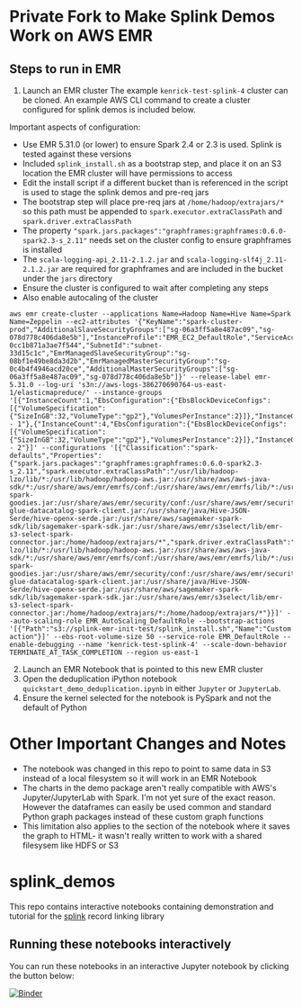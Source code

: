# Private Fork to Make Splink Demos Work on AWS EMR

## Steps to run in EMR
1. Launch an EMR cluster
The example `kenrick-test-splink-4` cluster can be cloned. An example AWS CLI command to create a cluster configured for splink demos is included below. 

Important aspects of configuration:
* Use EMR 5.31.0 (or lower) to ensure Spark 2.4 or 2.3 is used. Splink is tested against these versions
* Included `splink_install.sh` as a bootstrap step, and place it on an S3 location the EMR cluster will have permissions to access
* Edit the install script if a different bucket than is referenced in the script is used to stage the splink demos and pre-req jars
* The bootstrap step will place pre-req jars at `/home/hadoop/extrajars/*` so this path must be appended to `spark.executor.extraClassPath` and `spark.driver.extraClassPath`
* The property `"spark.jars.packages":"graphframes:graphframes:0.6.0-spark2.3-s_2.11"` needs set on the cluster config to ensure graphframes is installed
* The `scala-logging-api_2.11-2.1.2.jar` and `scala-logging-slf4j_2.11-2.1.2.jar` are required for graphframes and are included in the bucket under the `jars` directory
* Ensure the cluster is configured to wait after completing any steps
* Also enable autocaling of the cluster


```
aws emr create-cluster --applications Name=Hadoop Name=Hive Name=Spark Name=Zeppelin --ec2-attributes '{"KeyName":"spark-cluster-prod","AdditionalSlaveSecurityGroups":["sg-06a3ff5a8e487ac09","sg-078d778c406da8e5b"],"InstanceProfile":"EMR_EC2_DefaultRole","ServiceAccessSecurityGroup":"sg-0cc1b871a3ae7f544","SubnetId":"subnet-33d15c1c","EmrManagedSlaveSecurityGroup":"sg-08bf1e49be8da3d2b","EmrManagedMasterSecurityGroup":"sg-0c4b4f4946acd20ce","AdditionalMasterSecurityGroups":["sg-06a3ff5a8e487ac09","sg-078d778c406da8e5b"]}' --release-label emr-5.31.0 --log-uri 's3n://aws-logs-386270690764-us-east-1/elasticmapreduce/' --instance-groups '[{"InstanceCount":1,"EbsConfiguration":{"EbsBlockDeviceConfigs":[{"VolumeSpecification":{"SizeInGB":32,"VolumeType":"gp2"},"VolumesPerInstance":2}]},"InstanceGroupType":"MASTER","InstanceType":"m5.xlarge","Name":"Master - 1"},{"InstanceCount":4,"EbsConfiguration":{"EbsBlockDeviceConfigs":[{"VolumeSpecification":{"SizeInGB":32,"VolumeType":"gp2"},"VolumesPerInstance":2}]},"InstanceGroupType":"CORE","InstanceType":"m5.xlarge","Name":"Core - 2"}]' --configurations '[{"Classification":"spark-defaults","Properties":{"spark.jars.packages":"graphframes:graphframes:0.6.0-spark2.3-s_2.11","spark.executor.extraClassPath":"/usr/lib/hadoop-lzo/lib/*:/usr/lib/hadoop/hadoop-aws.jar:/usr/share/aws/aws-java-sdk/*:/usr/share/aws/emr/emrfs/conf:/usr/share/aws/emr/emrfs/lib/*:/usr/share/aws/emr/emrfs/auxlib/*:/usr/share/aws/emr/goodies/lib/emr-spark-goodies.jar:/usr/share/aws/emr/security/conf:/usr/share/aws/emr/security/lib/*:/usr/share/aws/hmclient/lib/aws-glue-datacatalog-spark-client.jar:/usr/share/java/Hive-JSON-Serde/hive-openx-serde.jar:/usr/share/aws/sagemaker-spark-sdk/lib/sagemaker-spark-sdk.jar:/usr/share/aws/emr/s3select/lib/emr-s3-select-spark-connector.jar:/home/hadoop/extrajars/*","spark.driver.extraClassPath":"/usr/lib/hadoop-lzo/lib/*:/usr/lib/hadoop/hadoop-aws.jar:/usr/share/aws/aws-java-sdk/*:/usr/share/aws/emr/emrfs/conf:/usr/share/aws/emr/emrfs/lib/*:/usr/share/aws/emr/emrfs/auxlib/*:/usr/share/aws/emr/goodies/lib/emr-spark-goodies.jar:/usr/share/aws/emr/security/conf:/usr/share/aws/emr/security/lib/*:/usr/share/aws/hmclient/lib/aws-glue-datacatalog-spark-client.jar:/usr/share/java/Hive-JSON-Serde/hive-openx-serde.jar:/usr/share/aws/sagemaker-spark-sdk/lib/sagemaker-spark-sdk.jar:/usr/share/aws/emr/s3select/lib/emr-s3-select-spark-connector.jar:/home/hadoop/extrajars/*:/home/hadoop/extrajars/*"}}]' --auto-scaling-role EMR_AutoScaling_DefaultRole --bootstrap-actions '[{"Path":"s3://splink-emr-init-test/splink_install.sh","Name":"Custom action"}]' --ebs-root-volume-size 50 --service-role EMR_DefaultRole --enable-debugging --name 'kenrick-test-splink-4' --scale-down-behavior TERMINATE_AT_TASK_COMPLETION --region us-east-1
```

2. Launch an EMR Notebook that is pointed to this new EMR cluster
3. Open the deduplication iPython notebook `quickstart_demo_deduplication.ipynb` in either `Jupyter` or `JupyterLab`. 
4. Ensure the kernel selected for the notebook is PySpark and not the default of Python

# Other Important Changes and Notes
* The notebook was changed in this repo to point to same data in S3 instead of a local filesystem so it will work in an EMR Notebook
* The charts in the demo package aren't really compatible with AWS's Jupyter/JupyterLab with Spark. I'm not yet sure of the exact reason.  However the dataframes can easily be used common and standard Python graph packages instead of these custom graph functions
* This limitation also applies to the section of the notebook where it saves the graph to HTML- it wasn't really written to work with a shared filesysem like HDFS or S3

# splink_demos

This repo contains interactive notebooks containing demonstration and tutorial for the [splink](https://github.com/moj-analytical-services/splink) record linking library

## Running these notebooks interactively

You can run these notebooks in an interactive Jupyter notebook by clicking the button below:

[![Binder](https://mybinder.org/badge.svg)](https://mybinder.org/v2/gh/moj-analytical-services/splink_demos/master?urlpath=lab/tree/index.ipynb)
